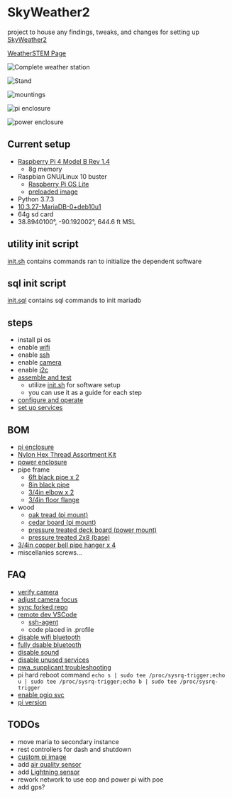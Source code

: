 # SkyWeather2
project to house any findings, tweaks, and changes for setting up [SkyWeather2](https://shop.switchdoc.com/products/skyweather2-raspberry-pi-based-weather-station-kit-for-the-cloud)

[WeatherSTEM Page](https://skyweather.weatherstem.com/tec-weather1)

![Complete weather station](img/porch-wiew.jpg?raw=true)

![Stand](img/stand.jpg?raw=true)

![mountings](img/mountings.jpg?raw=true)

![pi enclosure](img/pi-enclosure.jpg?raw=true)

![power enclosure](img/power-enclosure.jpg?raw=true)

## Current setup
- [Raspberry Pi 4 Model B Rev 1.4](https://www.raspberrypi.org/products/raspberry-pi-4-model-b/)
    - 8g memory
- Raspbian GNU/Linux 10 buster
    - [Raspberry Pi OS Lite](https://downloads.raspberrypi.org/raspios_lite_armhf/images/raspios_lite_armhf-2021-01-12/2021-01-11-raspios-buster-armhf-lite.zip)
    - [preloaded image](https://drive.google.com/file/d/1u-FxxrwZTDbI-K6wTv74SKIVL2NMbkmX/view?usp=sharing)
- Python 3.7.3
- [10.3.27-MariaDB-0+deb10u1](https://mariadb.com/kb/en/documentation/)
- 64g sd card
- 38.8940100°, -90.192002°, 644.6 ft MSL

## utility init script
[init.sh](https://github.com/tim-oe/SkyWeather2/blob/main/src/bin/init.sh) contains commands ran to initialize the dependent software

## sql init script
[init.sql](https://github.com/tim-oe/SkyWeather2/blob/main/src/sql/init.sql) contains sql commands to init mariadb

## steps
- install pi os
- enable [wifi](https://www.raspberrypi.org/documentation/configuration/wireless/wireless-cli.md)
- enable [ssh](https://www.raspberrypi.org/documentation/remote-access/ssh/)
- enable [camera](https://www.raspberrypi.org/documentation/configuration/camera.md)
- enable [i2c](https://www.raspberrypi-spy.co.uk/2014/11/enabling-the-i2c-interface-on-the-raspberry-pi/)
- [assemble and test](https://www.switchdoc.com/wp-content/uploads/2020/12/SkyWeather2AssemblyAndTestManual1.2.pdf)
    - utilize [init.sh](https://github.com/tim-oe/SkyWeather2/blob/main/src/bin/init.sh) for software setup
    - you can use it as a guide for each step 
- [configure and operate](https://www.switchdoc.com/wp-content/uploads/2020/12/SkyWeather2ConfigurationAndOperationsManual1.1.pdf)
- [set up services](src/lib/systemd/system)

## BOM
- [pi enclosure](https://www.amazon.com/gp/product/B0828387BM/ref=ppx_yo_dt_b_asin_title_o03_s01?ie=UTF8&psc=1)
- [Nylon Hex Thread Assortment Kit](https://shop.switchdoc.com/products/140pcs-box-m2-nylon-hex-thread-assortment-kit)
- [power enclosure](https://www.homedepot.com/p/Commercial-Electric-2-Gang-Extra-Duty-Non-Metallic-Low-Profile-While-In-Use-Weatherproof-Horizontal-Vertical-Receptacle-Cover-Gray-WCWL2PG/300852530)
- pipe frame
    - [6ft black pipe x 2](https://www.homedepot.com/p/Southland-3-4-in-x-72-in-Black-Steel-Pipe-584-720HC/100144060)
    - [8in black pipe](https://www.homedepot.com/p/LDR-Industries-3-4-in-x-8-in-Black-Steel-Nipple-302-34X8/100558454)
    - [3/4in elbow x 2](https://www.homedepot.com/p/LDR-Industries-3-4-in-Black-Iron-90-FPT-x-FPT-Elbow-2-Pack-312-E90-34-2/305108808)
    - [3/4in floor flange](https://www.homedepot.com/p/3-4-in-Black-Malleable-Iron-Floor-Flange-2-Pack-521-6042P/302148865)
- wood
    - [oak tread (pi mount)](https://www.homedepot.com/p/11-1-2-x-48-in-Red-Oak-Engineered-Tread-8530R-048-HD00L/202088436)
    - [cedar board (pi mount)](https://www.homedepot.com/p/3-4-in-x-6-in-x-8-ft-Select-Tight-Knot-S1S2E-Cedar-Board-0514368/202089034)
    - [pressure treated deck board (power mount)](https://www.homedepot.com/p/WeatherShield-5-4-in-x-6-in-x-8-ft-Pressure-Treated-Pine-Standard-Decking-Board-5310253/100014758)
    - [pressure treated 2x8 (base)](https://www.homedepot.com/p/2-in-x-8-in-x-8-ft-2-Prime-Ground-Contact-Pressure-Treated-Lumber-107523/206937455)
- [3/4in copper bell pipe hanger x 4](https://www.homedepot.com/p/Oatey-1-2-in-Copper-Bell-Pipe-Hanger-33502/301505456)
- miscellanies screws...  

## FAQ
- [verify camera](https://www.raspberrypi.org/documentation/raspbian/applications/camera.md)
- [adjust camera focus](https://zpjiang.me/2020/05/28/picamera-adjust-focus/)
- [sync forked repo](https://stackoverflow.com/questions/7244321/how-do-i-update-a-github-forked-repository)
- [remote dev VSCode](https://electrobotify.wordpress.com/2019/08/16/remote-development-on-raspberry-pi-with-vs-code/)
    - [ssh-agent](https://serverfault.com/questions/672346/straight-forward-way-to-run-ssh-agent-and-ssh-add-on-login-via-ssh)
    - code placed in .profile
- [disable wifi bluetooth](https://raspberrytips.com/disable-wifi-raspberry-pi/)
- [fully dsable bluetooth](https://scribles.net/disabling-bluetooth-on-raspberry-pi/)
- [disable sound](http://jheyman.github.io/blog/pages/RaspberryPiTipsAndTricks/#disable-onboard-sound-raspbian-wheezy)
- [disable unused services](https://plone.lucidsolutions.co.nz/hardware/raspberry-pi/3/disable-unwanted-raspbian-services)
- [pwa_supplicant troubleshooting](https://bastide.org/2015/04/05/configure-wlan0-on-raspberry-pi/)
- pi hard reboot command `echo s | sudo tee /proc/sysrq-trigger;echo u | sudo tee /proc/sysrq-trigger;echo b | sudo tee /proc/sysrq-trigger`
- [enable pgio svc](https://raspberrypi.stackexchange.com/questions/70568/how-to-run-pigpiod-on-boot)
- [pi version](https://www.raspberrypi-spy.co.uk/2012/09/checking-your-raspberry-pi-board-version/)

## TODOs
- move maria to secondary instance
- rest controllers for dash and shutdown 
- [custom pi image](https://kmdouglass.github.io/posts/create-a-custom-raspbian-image-with-pi-gen-part-1/)
- add [air quality sensor](https://shop.switchdoc.com/collections/shop-all/products/grove-laser-pm2-5-air-quality-sensor-for-raspberry-pi-arduino-hm3301)
- add [Lightning sensor](https://shop.switchdoc.com/collections/shop-all/products/the-thunder-board-i2c-lightning-detector-grove-connectors)
- rework network to use eop and power pi with poe
- add gps?